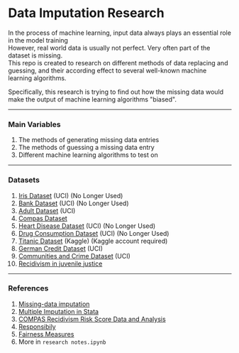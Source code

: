 # Data Imputation Research  

In the process of machine learning, input data always plays an essential role in the model training  
However, real world data is usually not perfect. Very often part of the dataset is missing.  
This repo is created to research on different methods of data replacing and guessing, and their according effect to several well-known machine learning algorithms.  

Specifically, this research is trying to find out how the missing data would make the output of machine learning algorithms "biased".  

------

### Main Variables  
1. The methods of generating missing data entries  
2. The methods of guessing a missing data entry  
3. Different machine learning algorithms to test on  

------

### Datasets
1. [Iris Dataset](https://archive.ics.uci.edu/ml/datasets/Iris) (UCI) (No Longer Used)  
2. [Bank Dataset](https://archive.ics.uci.edu/ml/datasets/Bank+Marketing) (UCI) (No Longer Used)  
3. [Adult Dataset](https://archive.ics.uci.edu/ml/datasets/Adult) (UCI)  
4. [Compas Dataset](https://github.com/propublica/compas-analysis/)  
5. [Heart Disease Dataset](https://archive.ics.uci.edu/ml/datasets/Heart+Disease) (UCI) (No Longer Used)  
6. [Drug Consumption Dataset](https://archive.ics.uci.edu/ml/datasets/Drug+consumption+%28quantified%29) (UCI) (No Longer Used)  
7. [Titanic Dataset](https://www.kaggle.com/c/titanic) (Kaggle) (Kaggle account required)  
8. [German Credit Dataset](https://archive.ics.uci.edu/ml/datasets/statlog+(german+credit+data)) (UCI)  
9. [Communities and Crime Dataset](http://archive.ics.uci.edu/ml/datasets/communities+and+crime) (UCI)  
10. [Recidivism in juvenile justice](http://cejfe.gencat.cat/en/recerca/opendata/jjuvenil/reincidencia-justicia-menors/index.html)  

------

### References  
1. [Missing-data imputation](http://www.stat.columbia.edu/~gelman/arm/missing.pdf)  
2. [Multiple Imputation in Stata](https://stats.idre.ucla.edu/stata/seminars/mi_in_stata_pt1_new/)  
3. [COMPAS Recidivism Risk Score Data and Analysis](https://www.propublica.org/datastore/dataset/compas-recidivism-risk-score-data-and-analysis)  
4. [Responsibily](https://docs.responsibly.ai/index.html)  
5. [Fairness Measures](http://www.fairness-measures.org/)  
6. More in `research notes.ipynb`